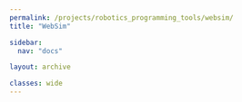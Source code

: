 ```yaml
---
permalink: /projects/robotics_programming_tools/websim/
title: "WebSim"

sidebar:
  nav: "docs"

layout: archive

classes: wide
---
```



